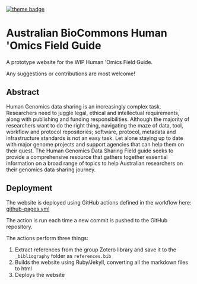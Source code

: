[![theme badge](https://img.shields.io/badge/ELIXIR%20toolkit%20theme-jekyll-blue?color=0d6efd)](https://github.com/ELIXIR-Belgium/elixir-toolkit-theme)

# Australian BioCommons Human 'Omics Field Guide


A prototype website for the WIP Human 'Omics Field Guide.

Any suggestions or contributions are most welcome!

## Abstract

Human Genomics data sharing is an increasingly complex task. Researchers need to juggle legal, ethical and intellectual requirements, along with publishing and funding responsibilities. Although the majority of researchers want to do the right thing, navigating the maze of data, tool, workflow and protocol repositories; software, protocol, metadata and infrastructure standards is not an easy task. Let alone staying up to date with major genome projects and support agencies that can help them on their quest. The Human Genomics Data Sharing Field guide seeks to provide a comprehensive resource that gathers together essential information on a broad range of topics to help Australian researchers on their genomics data sharing journey. 

## Deployment

The website is deployed using GitHub actions defined in the workflow here: [github-pages.yml](https://github.com/AustralianBioCommons/human-omics-data-sharing-field-guide/blob/main/.github/workflows/github-pages.yml)

The action is run each time a new commit is pushed to the GitHub repository.

The actions perform three things:
1. Extract references from the group Zotero library and save it to the `_bibliography` folder as `references.bib`
2. Builds the website using Ruby/Jekyll, converting all the markdown files to html
3. Deploys the website
